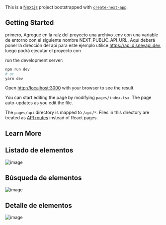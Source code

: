 This is a [Next.js](https://nextjs.org/) project bootstrapped with [`create-next-app`](https://github.com/vercel/next.js/tree/canary/packages/create-next-app).

## Getting Started

primero, Agregué en la raíz del proyecto una archivo .env con una variable de entorno con el siguiente nombre NEXT_PUBLIC_API_URL, Aquí deberá poner la dirección del api para este ejemplo utilice https://api.disneyapi.dev, luego podrá ejecutar el proyecto con 

run the development server:

```bash
npm run dev
# or
yarn dev
```

Open [http://localhost:3000](http://localhost:3000) with your browser to see the result.

You can start editing the page by modifying `pages/index.tsx`. The page auto-updates as you edit the file.


The `pages/api` directory is mapped to `/api/*`. Files in this directory are treated as [API routes](https://nextjs.org/docs/api-routes/introduction) instead of React pages.

## Learn More

## Listado de elementos
![image](https://user-images.githubusercontent.com/66500440/234187622-53318048-1fa2-4d35-9e67-c4e178a10495.png)

## Búsqueda de elementos
![image](https://user-images.githubusercontent.com/66500440/234187923-48269c00-0fea-4c6b-a3c4-b6f8a634fa94.png)

## Detalle de elementos
![image](https://user-images.githubusercontent.com/66500440/234191089-75f91cd0-891a-4186-9a78-35b5c8d884ae.png)


